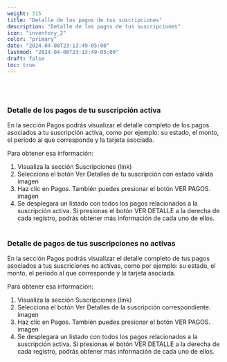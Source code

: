 ```yaml
---
weight: 315
title: "Detalle de los pagos de tus suscripciones"
description: "Detalle de los pagos de tus suscripciones"
icon: "inventory_2"
color: "primary"
date: "2024-04-08T23:13:49-05:00"
lastmod: "2024-04-08T23:13:49-05:00"
draft: false
toc: true
---
```

<br></br>
### Detalle de los pagos de tu suscripción activa

En la sección Pagos podrás visualizar el detalle completo de los pagos asociados a tu suscripción activa, como por ejemplo: su estado, el monto, el periodo al que corresponde y la tarjeta asociada.

Para obtener esa información:

1. Visualiza la sección Suscripciones (link)
2. Selecciona el botón Ver Detalles de tu suscripción con estado válida 
imagen
3. Haz clic en Pagos. También puedes presionar el botón VER PAGOS.
imagen
4. Se desplegará un listado con todos los pagos relacionados a la suscripción activa. Si presionas el botón VER DETALLE a la derecha de cada registro, podrás obtener más información de cada uno de ellos.
<br></br>
### Detalle de pagos de tus suscripciones no activas

En la sección Pagos podrás visualizar el detalle completo de tus pagos asociados a tus suscriciones no activas, como por ejemplo: su estado, el monto, el periodo al que corresponde y la tarjeta asociada.

Para obtener esa información:

1. Visualiza la sección Suscripciones (link)
2. Selecciona el botón Ver Detalles de la suscripción correspondiente. 
imagen
3. Haz clic en Pagos. También puedes presionar el botón VER PAGOS.
imagen
4. Se desplegará un listado con todos los pagos relacionados a la suscripción activa. Si presionas el botón VER DETALLE a la derecha de cada registro, podrás obtener más información de cada uno de ellos.